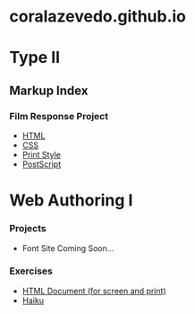 # coralazevedo.github.io

<h1>Type II</h1>

<h2>Markup Index</h2>

<h3>Film Response Project</h3>

<ul>
<li><a href="type-2/film-response.html">HTML</a></li>

<li><a href="type-2/film-response.css">CSS</a></li>

<li><a href="type-2/film-response-print.css">Print Style</a></li>

<li><a href="type-2/film-response.ps">PostScript</a></li>
</ul>

<h1>Web Authoring I</h1>

<h3>Projects</h3>
<ul>
<li>Font Site Coming Soon…</li>
</ul>

<h3>Exercises</h3>

<ul>
<li class="li"><a href="html-document/homework.html">HTML Document (for screen and print)</a></li>

<li class="li"><a href="html5-haiku-css/index.html">Haiku</a></li>
</ul>
